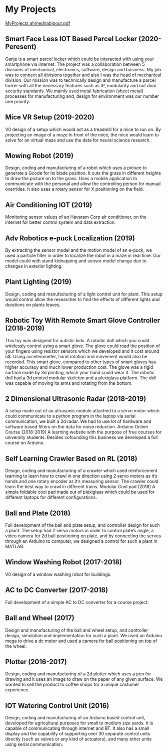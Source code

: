 # My Projects
[MyProjects ahmednabipour.pdf](https://github.com/ahmednabipour/ahmednabipour/files/7236412/MyProjects.ahmednabipour.pdf)

## Smart Face Less IOT Based Parcel Locker (2020-Peresent)
Ganje is a smart parcel locker which could be interacted with using your smartphone via internet. The project was a collaboration between 5 divisions of mechanical, electronics, software, design and business. My job was to connect all divisions together and also I was the head of mechanical division. Our mission was to technically design and manufacture a parcel locker with all the necessary features such as IP, modularity and out door security standards. We mainly used metal fabrication (sheet metal) processes for manufacturing and, design for environment was our number one priority.	                          

## Mice VR Setup (2019-2020)
V0 design of a setup which would act as a treadmill for a mice to run on. By projecting an image of a maze in front of the mice, the mice would learn to solve for an virtual maze and use the data for neural science research. 

## Mowing Robot (2019)
Design, coding and manufacturing of a robot which uses a picture to generate a Gcode for its blade position. It cuts the grass in different heights to draw the picture on to the grass. Uses a mobile application to communicate with the personal and allow the controlling person for manual overrides. It also uses a rotary sensor for X positioning on the field.

## Air Conditioning IOT (2019)
Monitoring sensor values of an Havaram Corp air conditioner, on the internet for better control system and data extraction.

## Adv Robotics e-puck Localization (2019)
By extracting the sensor model and the motion model of an e-puck, we used a particle filter in order to localize the robot in a maze in real time. Our model could with stand kidnapping and sensor model change due to changes in exterior lighting.

## Plant Lighting (2019)
Design, coding and manufacturing of a light control unit for plant. This setup would control allow the researcher to find the effects of different lights and durations on plants leaves.

## Robotic Toy With Remote Smart Glove Controller (2018-2019)
This toy was designed for autistic kids. A robotic doll which you could wirelessly control using a smart glove. The glove could read the position of your fingers using resistor sensors which we developed and it cost around 5$. Using accelerometer, hand rotation and movement would also be recorded. This smart glove, compared to other types of smart gloves has higher accuracy and much lower production cost.
The glove was a rigid surface made by 3d printing, which your hand could wear it. The robotic doll had a 3d printed modular skeleton and a plexiglass platform. The doll was capable of moving its arms and rotating from the bottom.

## 2 Dimensional Ultrasonic Radar (2018-2019)
A setup made out of an ultrasonic module attached to a servo motor which could communicate to a python program in the laptop via serial communication, we built a 2d radar. We had to use lot of  hardware and software based filters on the data for noise reduction. 
Arduino Online Course (2018-2019)
A learning website with the purpose of free courses for university students. Besides cofounding this business we developed a full course on Arduino.

## Self Learning Crawler Based on RL (2018)
Design, coding and manufacturing of a crawler which used reinforcement learning to learn how to crawl in one direction using 2 servo motors as it’s hands and one rotary encoder as it’s measuring sensor. The crawler could learn the best way to crawl in different trains. 
 Modular Cool pad (2018)
A simple foldable cool pad made out of plexiglass which could be used for different laptops for different configurations.

## Ball and Plate (2018)
Full development of the ball and plate setup, and controller design for such a plant. The setup had 2 servo motors in order to control plate’s angle, a video camera for 2d ball positioning on plate, and by connecting the servos through an Arduino to computer, we designed a control for such a plant in MATLAB.

## Window Washing Robot (2017-2018)
V0 design of a window washing robot for buildings.

## AC to DC Converter (2017-2018)
Full development of a simple AC to DC converter for a course project.

## Ball and Wheel (2017)
Design and manufacturing of the ball and wheel setup, and controller design, simulation and implementation for such a plant. We used an Arduino mega to drive a dc motor and used a camera for ball positioning on top of the wheel.

## Plotter (2016-2017)
Design, coding and manufacturing of a 2d plotter which uses a pen for drawing and it uses an image to draw on the paper of any given surface. We wanted to sell the product to coffee shops for a unique costumer experience.

## IOT Watering Control Unit (2016)
Design, coding and manufacturing of an Arduino based control unit, developed for agricultural purposes for small to medium size yards. It is capable of communicating through internet and BT. It also has a small display and the capability of supporting over 30 separate control units directly (such as valves or any kind of actuators), and many other units using serial communication.


